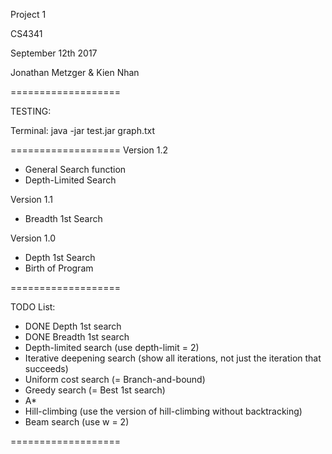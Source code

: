 Project 1 

CS4341 

September 12th 2017

Jonathan Metzger & Kien Nhan


===================

TESTING:

Terminal: java -jar test.jar graph.txt

===================
Version 1.2
- General Search function
- Depth-Limited Search

Version 1.1
- Breadth 1st Search

Version 1.0
- Depth 1st Search
- Birth of Program

===================

TODO List:
- DONE Depth 1st search
- DONE Breadth 1st search
- Depth-limited search (use depth-limit = 2)
- Iterative deepening search (show all iterations, not just the iteration that succeeds)
- Uniform cost search (= Branch-and-bound)
- Greedy search (= Best 1st search)
- A*
- Hill-climbing (use the version of hill-climbing without backtracking)
- Beam search (use w = 2)
	
===================
	

